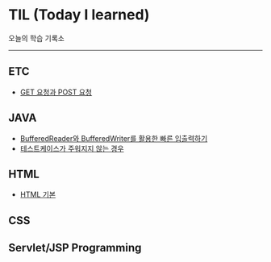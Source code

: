 # TIL (Today I learned)

오늘의 학습 기록소

---

## ETC

- [GET 요청과 POST 요청](https://github.com/b00db/TIL/blob/master/ETC/GET-POST.md)

## JAVA

- [BufferedReader와 BufferedWriter를 활용한 빠른 입출력하기](https://github.com/b00db/TIL/blob/master/JAVA/IO)
- [테스트케이스가 주워지지 않는 경우](https://github.com/b00db/TIL/blob/master/JAVA/EOF)

## HTML

- [HTML 기본](https://github.com/b00db/TIL/blob/master/HTML/HTML.md)

## CSS

## Servlet/JSP Programming
